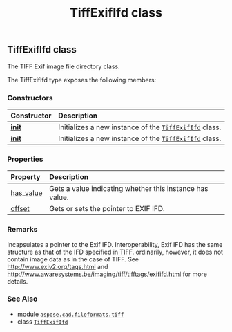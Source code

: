 ﻿---
title: TiffExifIfd class
second_title: Aspose.CAD for Python via .NET API References
description: 
type: docs
weight: 20
url: /python-net/aspose.cad.fileformats.tiff/tiffexififd/
is_root: false
---

## TiffExifIfd class

The TIFF Exif image file directory class.



The TiffExifIfd type exposes the following members:

### Constructors
| Constructor | Description |
| :- | :- |
| [__init__](/cad/python-net/aspose.cad.fileformats.tiff/tiffexififd/__init__/#) | Initializes a new instance of the [`TiffExifIfd`](/cad/python-net/aspose.cad.fileformats.tiff/tiffexififd) class. |
| [__init__](/cad/python-net/aspose.cad.fileformats.tiff/tiffexififd/__init__/#int) | Initializes a new instance of the [`TiffExifIfd`](/cad/python-net/aspose.cad.fileformats.tiff/tiffexififd) class. |


### Properties
| Property | Description |
| :- | :- |
| [has_value](/cad/python-net/aspose.cad.fileformats.tiff/tiffexififd/has_value) | Gets a value indicating whether this instance has value. |
| [offset](/cad/python-net/aspose.cad.fileformats.tiff/tiffexififd/offset) | Gets or sets the pointer to EXIF IFD. |



### Remarks 


Incapsulates a pointer to the Exif IFD. Interoperability, Exif IFD has the same structure as that of 
the IFD specified in TIFF. ordinarily, however, it does not contain image data as in the case of TIFF.
See http://www.exiv2.org/tags.html and http://www.awaresystems.be/imaging/tiff/tifftags/exififd.html for more details.

### See Also
* module [`aspose.cad.fileformats.tiff`](..)
* class [`TiffExifIfd`](/cad/python-net/aspose.cad.fileformats.tiff/tiffexififd)
